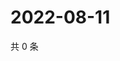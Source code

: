 # 2022-08-11

共 0 条

<!-- BEGIN WEIBO -->
<!-- 最后更新时间 Thu Aug 11 2022 15:16:06 GMT+0800 (China Standard Time) -->

<!-- END WEIBO -->
